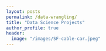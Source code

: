 ```yaml
---
layout: posts
permalink: /data-wrangling/
title: "Data Science Projects"
author_profile: true
header:
  image: "/images/SF-cable-car.jpeg"
---
```



